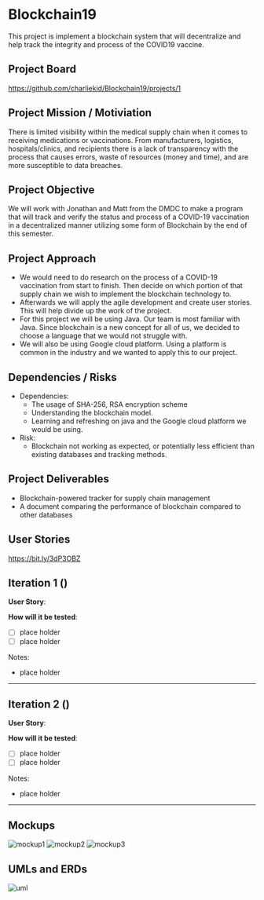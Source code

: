 # Blockchain19
This project is implement a blockchain system that will decentralize and help track the integrity and process of the COVID19 vaccine.

## Project Board
https://github.com/charliekid/Blockchain19/projects/1

## Project Mission / Motiviation

There is limited visibility within the medical supply chain when it comes to receiving medications or vaccinations. From manufacturers, logistics, hospitals/clinics, and recipients there is a lack of transparency with the process that causes errors, waste of resources (money and time), and are more susceptible to data breaches.

## Project Objective
We will work with Jonathan and Matt from the DMDC to make a program that will track and verify the status and process of a COVID-19 vaccination in a decentralized manner utilizing some form of Blockchain by the end of this semester.

## Project Approach
- We would need to do research on the process of a COVID-19 vaccination from start to finish. Then decide on which portion of that supply chain we wish to implement the blockchain technology to.
- Afterwards we will apply the agile development and create user stories. This will help divide up the work of the project.
- For this project we will be using Java. Our team is most familiar with Java. Since blockchain is a new concept for all of us, we decided to choose a language that we would not struggle with.
- We will also be using Google cloud platform. Using a platform is common in the industry and we wanted to apply this to our project.

## Dependencies / Risks
- Dependencies:
    - The usage of SHA-256, RSA encryption scheme
    - Understanding the blockchain model.
    - Learning and refreshing on java and the Google cloud platform we would be using.
- Risk:
    - Blockchain not working as expected, or potentially less efficient than existing databases and tracking methods.

## Project Deliverables
- Blockchain-powered tracker for supply chain management
- A document comparing the performance of blockchain compared to other databases


## User Stories
https://bit.ly/3dP3OBZ

## Iteration 1 ()

**User Story**:

**How will it be tested**:
- [ ] place holder
- [ ] place holder

Notes:
- place holder

***

## Iteration 2 ()

**User Story**:

**How will it be tested**:
- [ ] place holder
- [ ] place holder

Notes:
- place holder

***

## Mockups
![mockup1](/img/mockup-1.png)
![mockup2](/img/mockup-2.png)
![mockup3](/img/mockup-3.png)

## UMLs and ERDs
![uml](img/uml1.png)
